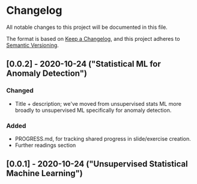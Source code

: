 # Changelog
All notable changes to this project will be documented in this file.

The format is based on [Keep a Changelog](https://keepachangelog.com/en/1.0.0/),
and this project adheres to [Semantic Versioning](https://semver.org/spec/v2.0.0.html).


## [0.0.2] - 2020-10-24 ("Statistical ML for Anomaly Detection")

### Changed
- Title + description; we've moved from unsupervised stats ML more broadly to unsupervised ML specifically for anomaly detection. 

### Added
- PROGRESS.md, for tracking shared progress in slide/exercise creation.
- Further readings section

## [0.0.1] - 2020-10-24 ("Unsupervised Statistical Machine Learning")
